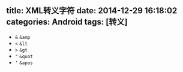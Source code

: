 title: XML转义字符
date: 2014-12-29 16:18:02
categories: Android
tags: [转义]
---
<!--more-->
- `&` `&amp`
- `<` `&lt`
- `>` `&gt`
- `"` `&quot`
- `'` `&apos`
